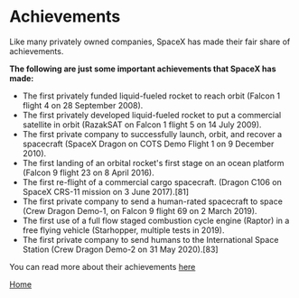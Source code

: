 # Achievements

Like many privately owned companies, SpaceX has made their fair share of achievements.

**The following are just some important achievements that SpaceX has made:**

* The first privately funded liquid-fueled rocket to reach orbit (Falcon 1 flight 4 on 28 September 2008).
* The first privately developed liquid-fueled rocket to put a commercial satellite in orbit (RazakSAT on Falcon 1 flight 5 on 14 July 2009).
* The first private company to successfully launch, orbit, and recover a spacecraft (SpaceX Dragon on COTS Demo Flight 1 on 9 December 2010).
* The first landing of an orbital rocket's first stage on an ocean platform (Falcon 9 flight 23 on 8 April 2016).
* The first re-flight of a commercial cargo spacecraft. (Dragon C106 on SpaceX CRS-11 mission on 3 June 2017).[81]
* The first private company to send a human-rated spacecraft to space (Crew Dragon Demo-1, on Falcon 9 flight 69 on 2 March 2019).
* The first use of a full flow staged combustion cycle engine (Raptor) in a free flying vehicle (Starhopper, multiple tests in 2019).
* The first private company to send humans to the International Space Station (Crew Dragon Demo-2 on 31 May 2020).[83]

You can read more about their achievements [here](https://en.wikipedia.org/wiki/SpaceX#Achievements)

[Home](README.md)